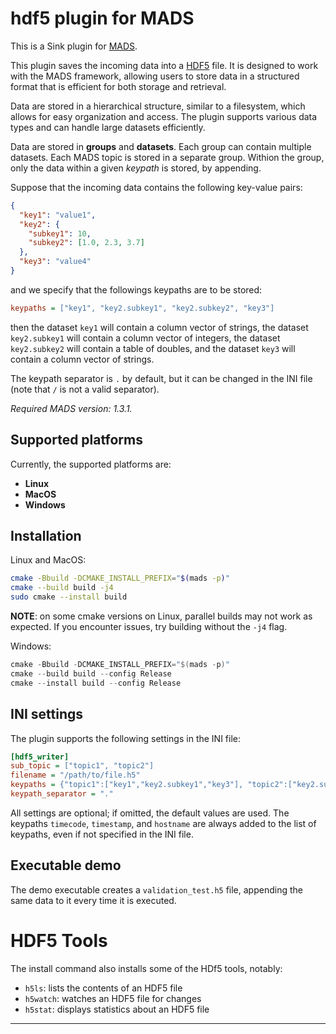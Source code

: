 # hdf5 plugin for MADS

This is a Sink plugin for [MADS](https://github.com/MADS-NET/MADS). 

This plugin saves the incoming data into a [HDF5](https://www.hdfgroup.org/solutions/hdf5/) file. It is designed to work with the MADS framework, allowing users to store data in a structured format that is efficient for both storage and retrieval.

Data are stored in a hierarchical structure, similar to a filesystem, which allows for easy organization and access. The plugin supports various data types and can handle large datasets efficiently.

Data are stored in **groups** and **datasets**. Each group can contain multiple datasets. Each MADS topic is stored in a separate group. Withion the group, only the data within a given *keypath* is stored, by appending.

Suppose that the incoming data contains the following key-value pairs:

```json
{
  "key1": "value1",
  "key2": {
    "subkey1": 10,
    "subkey2": [1.0, 2.3, 3.7]
  },
  "key3": "value4"
}
```

and we specify that the followings keypaths are to be stored:

```ini
keypaths = ["key1", "key2.subkey1", "key2.subkey2", "key3"]
```

then the dataset `key1` will contain a column vector of strings, the dataset `key2.subkey1` will contain a column vector of integers, the dataset `key2.subkey2` will contain a table of doubles, and the dataset `key3` will contain a column vector of strings.

The keypath separator is `.` by default, but it can be changed in the INI file (note that `/` is not a valid separator).


*Required MADS version: 1.3.1.*


## Supported platforms

Currently, the supported platforms are:

* **Linux** 
* **MacOS**
* **Windows**


## Installation

Linux and MacOS:

```bash
cmake -Bbuild -DCMAKE_INSTALL_PREFIX="$(mads -p)"
cmake --build build -j4
sudo cmake --install build
```

**NOTE**: on some cmake versions on Linux, parallel builds may not work as expected. If you encounter issues, try building without the `-j4` flag.


Windows:

```powershell
cmake -Bbuild -DCMAKE_INSTALL_PREFIX="$(mads -p)"
cmake --build build --config Release
cmake --install build --config Release
```


## INI settings

The plugin supports the following settings in the INI file:

```ini
[hdf5_writer]
sub_topic = ["topic1", "topic2"]
filename = "/path/to/file.h5"
keypaths = {"topic1":["key1","key2.subkey1","key3"], "topic2":["key2.subkey2"]}
keypath_separator = "."
```

All settings are optional; if omitted, the default values are used. The keypaths `timecode`, `timestamp`, and `hostname` are always added to the list of keypaths, even if not specified in the INI file.


## Executable demo

The demo executable creates a `validation_test.h5` file, appending the same data to it every time it is executed.

# HDF5 Tools

The install command also installs some of the HDf5 tools, notably:

* `h5ls`: lists the contents of an HDF5 file
* `h5watch`: watches an HDF5 file for changes
* `h5stat`: displays statistics about an HDF5 file

---